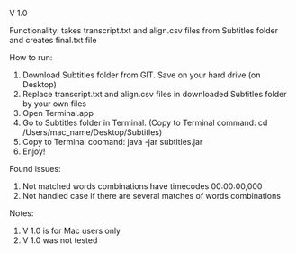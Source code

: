 V 1.0

Functionality:
takes transcript.txt and align.csv files from Subtitles folder and creates final.txt file

How to run:
1. Download Subtitles folder from GIT. Save on your hard drive (on Desktop)
2. Replace transcript.txt and align.csv files in downloaded Subtitles folder by your own files
3. Open Terminal.app
4. Go to Subtitles folder in Terminal. (Copy to Terminal command: cd /Users/mac_name/Desktop/Subtitles)
5. Copy to Terminal coomand: java -jar subtitles.jar
6. Enjoy!

Found issues:
1. Not matched words combinations have timecodes 00:00:00,000
2. Not handled case if there are several matches of words combinations

Notes:
1. V 1.0 is for Mac users only
2. V 1.0 was not tested
